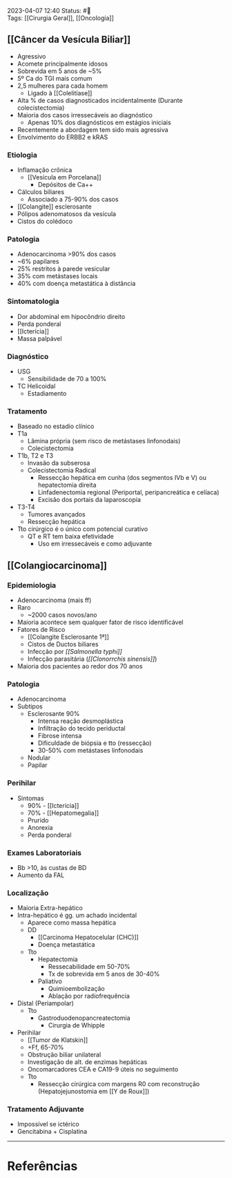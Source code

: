 2023-04-07 12:40
Status: #🌱   
Tags: [[Cirurgia Geral]], [[Oncologia]]
<br/>
## [[Câncer da Vesícula Biliar]]
- Agressivo
- Acomete principalmente idosos
- Sobrevida em 5 anos de ~5%
- 5º Ca do TGI mais comum
- 2,5 mulheres para cada homem
	- Ligado à [[Colelitíase]]
- Alta % de casos diagnosticados incidentalmente (Durante colecistectomia)
- Maioria dos casos irressecáveis ao diagnóstico
	- Apenas 10% dos diagnósticos em estágios iniciais
- Recentemente a abordagem tem sido mais agressiva
- Envolvimento do ERBB2 e kRAS
### Etiologia
- Inflamação crônica
	- [[Vesícula em Porcelana]] 
		- Depósitos de Ca++
- Cálculos biliares
	- Associado a 75-90% dos casos
- [[Colangite]] esclerosante
- Pólipos adenomatosos da vesícula
- Cistos do colédoco
### Patologia
- Adenocarcinoma >90% dos casos
- ~6% papilares
- 25% restritos à parede vesicular
- 35% com metástases locais
- 40% com doença metastática à distância
### Sintomatologia
- Dor abdominal em hipocôndrio direito
- Perda ponderal
- [[Icterícia]]
- Massa palpável
### Diagnóstico
- USG
	- Sensibilidade de 70 a 100%
- TC Helicoidal
	- Estadiamento
### Tratamento
- Baseado no estadio clínico
- T1a
	- Lâmina própria (sem risco de metástases linfonodais)
	- Colecistectomia
- T1b, T2 e T3
	- Invasão da subserosa
	- Colecistectomia Radical
		- Ressecção hepática em cunha (dos segmentos IVb e V) ou hepatectomia direita
		- Linfadenectomia regional (Periportal, peripancreática e celíaca)
		- Excisão dos portais da laparoscopia
- T3-T4
	- Tumores avançados
	- Ressecção hepática
- Tto cirúrgico é o único com potencial curativo
	- QT e RT tem baixa efetividade
		- Uso em irressecáveis e como adjuvante
## [[Colangiocarcinoma]]
### Epidemiologia
- Adenocarcinoma (mais ff)
- Raro
	- ~2000 casos novos/ano
- Maioria acontece sem qualquer fator de risco identificável
- Fatores de Risco
	- [[Colangite Esclerosante 1ª]]
	- Cistos de Ductos biliares
	- Infecção por _[[Salmonella typhi]]_
	- Infecção parasitária (_[[Clonorrchis sinensis]]_)
- Maioria dos pacientes ao redor dos 70 anos
### Patologia
- Adenocarcinoma
- Subtipos
	- Esclerosante 90%
		- Intensa reação desmoplástica
		- Infiltração do tecido periductal
		- Fibrose intensa
		- Dificuldade de biópsia e tto (ressecção)
		- 30-50% com metástases linfonodais
	- Nodular
	- Papilar
### Perihilar
- Sintomas
	- 90% - [[Icterícia]]
	- 70% - [[Hepatomegalia]]
	- Prurido
	- Anorexia
	- Perda ponderal
### Exames Laboratoriais
- Bb >10, às custas de BD
- Aumento da FAL
### Localização
- Maioria Extra-hepático
- Intra-hepático é gg. um achado incidental
	- Aparece como massa hepática
	- DD
		- [[Carcinoma Hepatocelular (CHC)]]
		- Doença metastática
	- Tto
		- Hepatectomia
			- Ressecabilidade em 50-70%
			- Tx de sobrevida em 5 anos de 30-40%
		- Paliativo
			- Quimioembolização
			- Ablação por radiofrequência
- Distal (Periampolar)
	- Tto
		- Gastroduodenopancreatectomia
			- Cirurgia de Whipple
- Perihilar
	- [[Tumor de Klatskin]]
	- +Ff, 65-70%
	- Obstrução biliar unilateral
	- Investigação de alt. de enzimas hepáticas
	- Oncomarcadores CEA e CA19-9 úteis no seguimento
	- Tto
		- Ressecção cirúrgica com margens R0 com reconstrução (Hepatojejunostomia em [[Y de Roux]])
### Tratamento Adjuvante
- Impossível se ictérico
- Gencitabina + Cisplatina
____
# Referências

